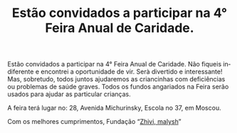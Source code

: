 ﻿---
layout: post

title: Estão convidados a participar na 4° Feira Anual de Caridade.
meta: 30.10.2017
cover_img: 2017.10.30/IV-Annual-Charity-Fair.png
cover_fit: contain

category: news

lang: pt
ref: test-post
---

Estão convidados a participar na 4° Feira Anual de Caridade.
Não fiqueis indiferente e encontrei a oportunidade de vir.
Serà divertido e interessante!
Mas, sobretudo, todos juntos ajudaremos as criancinhas com deficiências ou problemas de saúde graves. 
Todos os fundos angariados na Feira  serão usados para ajudar as particular crianças.

A feira terá lugar no: 28, Avenida Michurinsky, Escola no 37, em Moscou.

Com os melhores cumprimentos, Fundação “<a href="https://fondzhivimalysh.ru/" target="_blank">Zhivi, malysh</a>”



